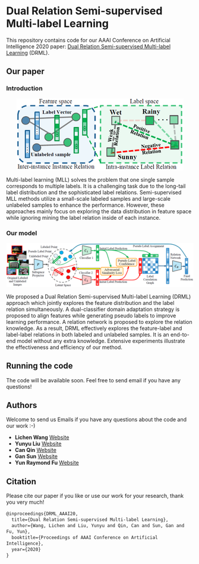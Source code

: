 # Dual Relation Semi-supervised Multi-label Learning
This repository contains code for our AAAI Conference on Artificial Intelligence 2020 paper: [Dual Relation Semi-supervised Multi-label Learning](https://github.com/wanglichenxj/Dual-Relation-Semi-supervised-Multi-label-Learning/blob/master/presentation/AAAI20_MultiLabel.pdf) (DRML).

## Our paper
### Introduction
<div align="center">
    <img src="presentation/concept.png", width="450">
</div>

Multi-label learning (MLL) solves the problem that one single sample corresponds to multiple labels. It is a challenging task due to the long-tail label distribution and the sophisticated label relations. Semi-supervised MLL methods utilize a small-scale labeled samples and large-scale unlabeled samples to enhance the performance. However, these approaches mainly focus on exploring the data distribution in feature space while ignoring mining the label relation inside of each instance. 

### Our model
<div align="center">
    <img src="presentation/model.png", width="1000">
</div>

We proposed a Dual Relation Semi-supervised Multi-label Learning (DRML) approach which jointly explores the feature distribution and the label relation simultaneously. A dual-classifier domain adaptation strategy is proposed to align features while generating pseudo labels to improve learning performance. A relation network is proposed to explore the relation knowledge. As a result, DRML effectively explores the feature-label and label-label relations in both labeled and unlabeled samples. It is an end-to-end model without any extra knowledge. Extensive experiments illustrate the effectiveness and efficiency of our method.

## Running the code
The code will be available soon. Feel free to send email if you have any questions!

## Authors
Welcome to send us Emails if you have any questions about the code and our work :-)
* **Lichen Wang** [Website](https://sites.google.com/site/lichenwang123/)
* **Yunyu Liu** [Website](http://allanding.net/)
* **Can Qin** [Website](https://scholar.google.com/citations?user=QCik-YcAAAAJ&hl=en)
* **Gan Sun** [Website](https://scholar.google.com/citations?user=U4a4FLIAAAAJ&hl=en)
* **Yun Raymond Fu** [Website](http://www1.ece.neu.edu/~yunfu/)

## Citation
Please cite our paper if you like or use our work for your research, thank you very much!
```
@inproceedings{DRML_AAAI20,
  title={Dual Relation Semi-supervised Multi-label Learning},
  author={Wang, Lichen and Liu, Yunyu and Qin, Can and Sun, Gan and Fu, Yun},
  booktitle={Proceedings of AAAI Conference on Artificial Intelligence},
  year={2020}
}
```
